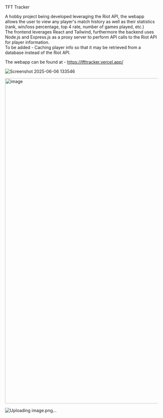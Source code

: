 TFT Tracker

A hobby project being developed leveraging the Riot API, the webapp allows the user to view any player's match history as well as their statistics (rank, win/loss percentage, top 4 rate, number of games played, etc.)
<br>
The frontend leverages React and Tailwind, furthermore the backend uses Node.js and Express.js as a proxy server to perform API calls to the Riot API for player information.
<br>
To be added - 
Caching player info so that it may be retrieved from a database instead of the Riot API.

The webapp can be found at - https://tfttracker.vercel.app/


![Screenshot 2025-06-06 133546](https://github.com/user-attachments/assets/0ea28b70-d245-43f6-a062-c68d7d607429)

<img width="2306" height="1071" alt="image" src="https://github.com/user-attachments/assets/92047ae2-1952-4036-8032-42cf9c415bbe" />

![Uploading image.png…]()


